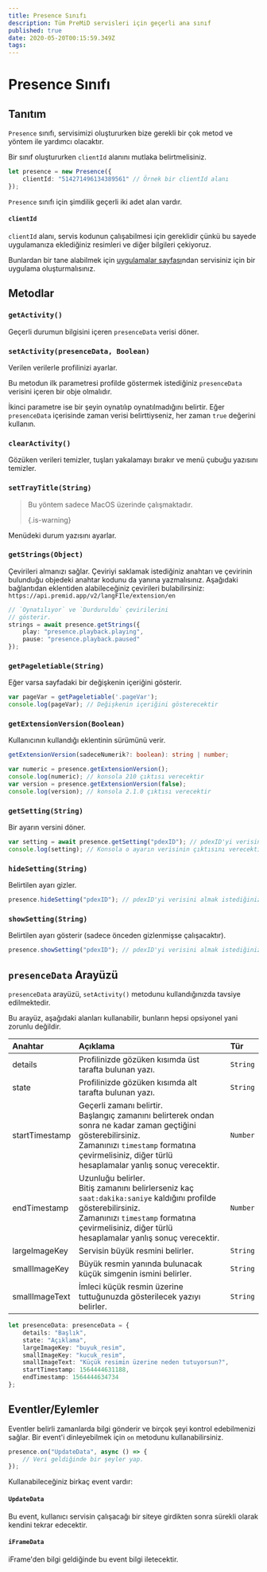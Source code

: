 ```yaml
---
title: Presence Sınıfı
description: Tüm PreMiD servisleri için geçerli ana sınıf
published: true
date: 2020-05-20T00:15:59.349Z
tags:
---
```


# Presence Sınıfı

## Tanıtım

`Presence` sınıfı, servisimizi oluştururken bize gerekli bir çok metod ve yöntem ile yardımcı olacaktır.

 Bir sınıf oluştururken `clientId` alanını mutlaka belirtmelisiniz.

```typescript
let presence = new Presence({
    clientId: "514271496134389561" // Örnek bir clientId alanı
});
```

`Presence` sınıfı için şimdilik geçerli iki adet alan vardır.

#### `clientId`

`clientId` alanı, servis kodunun çalışabilmesi için gereklidir çünkü bu sayede uygulamanıza eklediğiniz resimleri ve diğer bilgileri çekiyoruz.

Bunlardan bir tane alabilmek için [uygulamalar sayfası](https://discordapp.com/developers/applications)ndan servisiniz için bir uygulama oluşturmalısınız.

## Metodlar

### `getActivity()`

Geçerli durumun bilgisini içeren `presenceData` verisi döner.

### `setActivity(presenceData, Boolean)`

Verilen verilerle profilinizi ayarlar.

Bu metodun ilk parametresi profilde göstermek istediğiniz `presenceData` verisini içeren bir obje olmalıdır.

İkinci parametre ise bir şeyin oynatılıp oynatılmadığını belirtir. Eğer `presenceData` içerisinde zaman verisi belirttiyseniz, her zaman `true` değerini kullanın.

### `clearActivity()`

Gözüken verileri temizler, tuşları yakalamayı bırakır ve menü çubuğu yazısını temizler.

### `setTrayTitle(String)`

> Bu yöntem sadece MacOS üzerinde çalışmaktadır. 
> 
> {.is-warning}

Menüdeki durum yazısını ayarlar.

### `getStrings(Object)`

Çevirileri almanızı sağlar. Çeviriyi saklamak istediğiniz anahtarı ve çevirinin bulunduğu objedeki anahtar kodunu da yanına yazmalısınız. Aşağıdaki bağlantıdan eklentiden alabileceğiniz çevirileri bulabilirsiniz: `https://api.premid.app/v2/langFIle/extension/en`</code>

```typescript
// `Oynatılıyor` ve `Durduruldu` çevirilerini
// gösterir.
strings = await presence.getStrings({
    play: "presence.playback.playing",
    pause: "presence.playback.paused"
});
```

### `getPageletiable(String)`

Eğer varsa sayfadaki bir değişkenin içeriğini gösterir.

```typescript
var pageVar = getPageletiable('.pageVar');
console.log(pageVar); // Değişkenin içeriğini gösterecektir
```

### `getExtensionVersion(Boolean)`
Kullanıcının kullandığı eklentinin sürümünü verir.
```typescript
getExtensionVersion(sadeceNumerik?: boolean): string | number;

var numeric = presence.getExtensionVersion();
console.log(numeric); // konsola 210 çıktısı verecektir
var version = presence.getExtensionVersion(false);
console.log(version); // konsola 2.1.0 çıktısı verecektir
```

### `getSetting(String)`
Bir ayarın versini döner.
```typescript
var setting = await presence.getSetting("pdexID"); // pdexID'yi verisini almak istediğiniz ayar ile değiştirin
console.log(setting); // Konsola o ayarın verisinin çıktısını verecektir
```

### `hideSetting(String)`
Belirtilen ayarı gizler.
```typescript
presence.hideSetting("pdexID"); // pdexID'yi verisini almak istediğiniz ayar ile değiştirin
```

### `showSetting(String)`
Belirtilen ayarı gösterir (sadece önceden gizlenmişse çalışacaktır).
```typescript
presence.showSetting("pdexID"); // pdexID'yi verisini almak istediğiniz ayar ile değiştirin
```

## `presenceData` Arayüzü

`presenceData` arayüzü, `setActivity()` metodunu kullandığınızda tavsiye edilmektedir.

Bu arayüz, aşağıdaki alanları kullanabilir, bunların hepsi opsiyonel yani zorunlu değildir.

<table>
  <thead>
    <tr>
      <th style="text-align:left">Anahtar</th>
      <th style="text-align:left">Açıklama</th>
      <th style="text-align:left">Tür</th>
    </tr>
  </thead>
  <tbody>
    <tr>
      <td style="text-align:left">details</td>
      <td style="text-align:left">Profilinizde gözüken kısımda üst tarafta bulunan yazı.</td>
      <td style="text-align:left"><code>String</code>
      </td>
    </tr>
    <tr>
      <td style="text-align:left">state</td>
      <td style="text-align:left">Profilinizde gözüken kısımda alt tarafta bulunan yazı.</td>
      <td style="text-align:left"><code>String</code>
      </td>
    </tr>
    <tr>
      <td style="text-align:left">startTimestamp</td>
      <td style="text-align:left">Geçerli zamanı belirtir.<br>
        Başlangıç zamanını belirterek ondan sonra ne kadar zaman geçtiğini gösterebilirsiniz.
          <br>Zamanınızı <code>timestamp</code> formatına çevirmelisiniz, diğer türlü hesaplamalar yanlış sonuç verecektir.
      </td>
      <td style="text-align:left"><code>Number</code>
      </td>
    </tr>
    <tr>
      <td style="text-align:left">endTimestamp</td>
      <td style="text-align:left">Uzunluğu belirler.
        <br>Bitiş zamanını belirlerseniz kaç <code>saat:dakika:saniye</code> kaldığını profilde gösterebilirsiniz.
          <br>Zamanınızı <code>timestamp</code> formatına çevirmelisiniz, diğer türlü hesaplamalar yanlış sonuç verecektir.
      </td>
      <td style="text-align:left"><code>Number</code>
      </td>
    </tr>
    <tr>
      <td style="text-align:left">largeImageKey</td>
      <td style="text-align:left">Servisin büyük resmini belirler.</td>
      <td style="text-align:left"><code>String</code>
      </td>
    </tr>
    <tr>
      <td style="text-align:left">smallImageKey</td>
      <td style="text-align:left">Büyük resmin yanında bulunacak küçük simgenin ismini belirler.</td>
      <td style="text-align:left"><code>String</code>
      </td>
    </tr>
    <tr>
      <td style="text-align:left">smallImageText</td>
      <td style="text-align:left">İmleci küçük resmin üzerine tuttuğunuzda gösterilecek yazıyı belirler.</td>
      <td style="text-align:left"><code>String</code>
      </td>
    </tr>
  </tbody>
</table>

```typescript
let presenceData: presenceData = {
    details: "Başlık",
    state: "Açıklama",
    largeImageKey: "buyuk_resim",
    smallImageKey: "kucuk_resim",
    smallImageText: "Küçük resimin üzerine neden tutuyorsun?",
    startTimestamp: 1564444631188,
    endTimestamp: 1564444634734
};
```

## Eventler/Eylemler

Eventler belirli zamanlarda bilgi gönderir ve birçok şeyi kontrol edebilmenizi sağlar. Bir event'i dinleyebilmek için `on` metodunu kullanabilirsiniz.

```typescript
presence.on("UpdateData", async () => {
    // Veri geldiğinde bir şeyler yap.
});
```

Kullanabileceğiniz birkaç event vardır:

#### `UpdateData`

Bu event, kullanıcı servisin çalışacağı bir siteye girdikten sonra sürekli olarak kendini tekrar edecektir.

#### `iFrameData`

iFrame'den bilgi geldiğinde bu event bilgi iletecektir.
